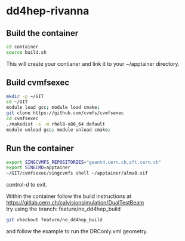 # dd4hep-rivanna

Build the container
---

```bash
cd container
source build.sh
```
This will create your contianer and link it to your ~/apptainer directory.

Build cvmfsexec
---
```bash
mkdir -p ~/GIT
cd ~/GIT
module load gcc; module load cmake;
git clone https://github.com/cvmfs/cvmfsexec
cd cvmfsexec
./makedist -s -m rhel8-x86_64 default
module unload gcc; module unload cmake;
```

Run the container
----
```bash
export SINGCVMFS_REPOSITORIES="geant4.cern.ch,sft.cern.ch"
export SINGCMD=apptainer
~/GIT/cvmfsexec/singcvmfs shell ~/apptainer/alma8.sif
```
control-d to exit.

Within the container follow the build instructions at<br>
https://gitlab.cern.ch/calvisionsimulation/DualTestBeam<br>
try using the branch: feature/no_dd4hep_build

```bash
git checkout feature/no_dd4hep_build
```
and follow the example to run the DRConly.xml geometry.
